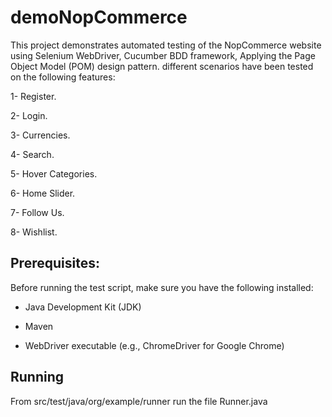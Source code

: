 # demoNopCommerce
This project demonstrates automated testing of the NopCommerce website using Selenium WebDriver, Cucumber BDD framework, Applying the Page Object Model (POM) design pattern. different scenarios have been tested on the following features:

1- Register.

2- Login.

3- Currencies.

4- Search.

5- Hover Categories.

6- Home Slider.

7- Follow Us.

8- Wishlist.

## Prerequisites:
Before running the test script, make sure you have the following installed:

- Java Development Kit (JDK)

- Maven

- WebDriver executable (e.g., ChromeDriver for Google Chrome)

## Running
From src/test/java/org/example/runner run the file Runner.java
